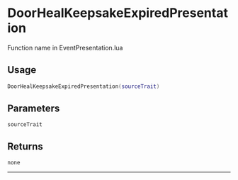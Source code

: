 # DoorHealKeepsakeExpiredPresentation
Function name in EventPresentation.lua
## Usage
```lua
DoorHealKeepsakeExpiredPresentation(sourceTrait)
```
## Parameters
`sourceTrait`
## Returns
`none`

---